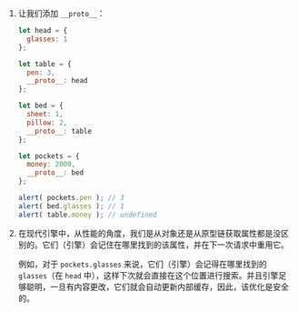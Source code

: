 
1. 让我们添加 `__proto__`：

    ```js run
    let head = {
      glasses: 1
    };

    let table = {
      pen: 3,
      __proto__: head
    };

    let bed = {
      sheet: 1,
      pillow: 2,
      __proto__: table
    };

    let pockets = {
      money: 2000,
      __proto__: bed
    };

    alert( pockets.pen ); // 3
    alert( bed.glasses ); // 1
    alert( table.money ); // undefined
    ```

2. 在现代引擎中，从性能的角度，我们是从对象还是从原型链获取属性都是没区别的。它们（引擎）会记住在哪里找到的该属性，并在下一次请求中重用它。

    例如，对于 `pockets.glasses` 来说，它们（引擎）会记得在哪里找到的 `glasses`（在 `head` 中），这样下次就会直接在这个位置进行搜索。并且引擎足够聪明，一旦有内容更改，它们就会自动更新内部缓存，因此，该优化是安全的。
